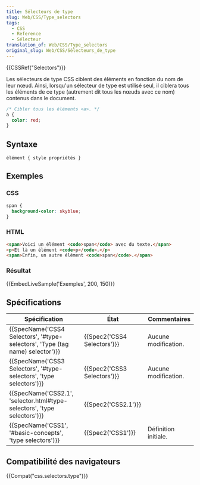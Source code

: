 ```yaml
---
title: Sélecteurs de type
slug: Web/CSS/Type_selectors
tags:
  - CSS
  - Reference
  - Sélecteur
translation_of: Web/CSS/Type_selectors
original_slug: Web/CSS/Sélecteurs_de_type
---
```

{{CSSRef("Selectors")}}

Les sélecteurs de type CSS ciblent des éléments en fonction du nom de leur nœud. Ainsi, lorsqu'un sélecteur de type est utilisé seul, il ciblera tous les éléments de ce type (autrement dit tous les nœuds avec ce nom) contenus dans le document.

```css
/* Cibler tous les éléments <a>. */
a {
  color: red;
}
```

## Syntaxe

    élément { style propriétés }

## Exemples

### CSS

```css
span {
  background-color: skyblue;
}
```

### HTML

```html
<span>Voici un élément <code>span</code> avec du texte.</span>
<p>Et là un élément <code>p</code>.</p>
<span>Enfin, un autre élément <code>span</code>.</span>
```

### Résultat

{{EmbedLiveSample('Exemples', 200, 150)}}

## Spécifications

| Spécification                                                                                            | État                                 | Commentaires         |
| -------------------------------------------------------------------------------------------------------- | ------------------------------------ | -------------------- |
| {{SpecName('CSS4 Selectors', '#type-selectors', 'Type (tag name) selector')}} | {{Spec2('CSS4 Selectors')}} | Aucune modification. |
| {{SpecName('CSS3 Selectors', '#type-selectors', 'type selectors')}}                 | {{Spec2('CSS3 Selectors')}} | Aucune modification. |
| {{SpecName('CSS2.1', 'selector.html#type-selectors', 'type selectors')}}         | {{Spec2('CSS2.1')}}             |                      |
| {{SpecName('CSS1', '#basic-concepts', 'type selectors')}}                             | {{Spec2('CSS1')}}             | Définition initiale. |

## Compatibilité des navigateurs

{{Compat("css.selectors.type")}}

